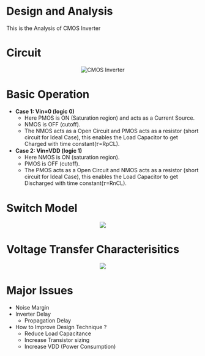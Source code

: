 # Design and Analysis
This is the Analysis of CMOS Inverter

# Circuit
<p align="center">
  <img src="https://github.com/chennakeshavadasa/CMOS-Inverter/assets/123294639/ae2d444a-fbad-47ab-8c0c-07a17661e63e" alt="CMOS Inverter">
</p>

# Basic Operation
- **Case 1: Vin=0 (logic 0)**
  - Here PMOS is ON (Saturation region) and acts as a Current Source.
  - NMOS is OFF (cutoff).
  - The NMOS acts as a Open Circuit and PMOS acts as a resistor (short circuit for Ideal Case), this enables the Load Capacitor to get Charged with time constant(𝜏=RpCL).
- **Case 2: Vin=VDD (logic 1)**
   - Here NMOS is ON (saturation region).
   - PMOS is OFF (cutoff).
  - The PMOS acts as a Open Circuit and NMOS acts as a resistor (short circuit for Ideal Case), this enables the Load Capacitor to get Discharged with time constant(𝜏=RnCL).

# Switch Model
<p align="center">
<img src="https://github.com/chennakeshavadasa/CMOS-Inverter/assets/123294639/b082889c-7a76-430e-9c53-3bf6c6993bd1" >
</p>

# Voltage Transfer Characterisitics
<p align="center">
<img src="https://github.com/chennakeshavadasa/CMOS-Inverter/assets/123294639/68744562-90b0-4a91-82fc-610fe2b8e783" >
</p>

# Major Issues 
- Noise Margin
- Inverter Delay
    - Propagation Delay
- How to Improve Design Technique ?
  - Reduce Load Capacitance
  - Increase Transistor sizing
  - Increase VDD (Power Consumption)
     
